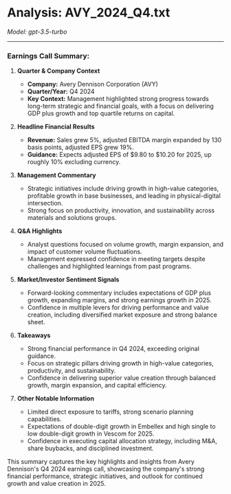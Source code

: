 # Analysis: AVY_2024_Q4.txt

*Model: gpt-3.5-turbo*

---

### Earnings Call Summary:

1. **Quarter & Company Context**
   - **Company:** Avery Dennison Corporation (AVY)
   - **Quarter/Year:** Q4 2024
   - **Key Context:** Management highlighted strong progress towards long-term strategic and financial goals, with a focus on delivering GDP plus growth and top quartile returns on capital.

2. **Headline Financial Results**
   - **Revenue:** Sales grew 5%, adjusted EBITDA margin expanded by 130 basis points, adjusted EPS grew 19%.
   - **Guidance:** Expects adjusted EPS of $9.80 to $10.20 for 2025, up roughly 10% excluding currency.

3. **Management Commentary**
   - Strategic initiatives include driving growth in high-value categories, profitable growth in base businesses, and leading in physical-digital intersection.
   - Strong focus on productivity, innovation, and sustainability across materials and solutions groups.

4. **Q&A Highlights**
   - Analyst questions focused on volume growth, margin expansion, and impact of customer volume fluctuations.
   - Management expressed confidence in meeting targets despite challenges and highlighted learnings from past programs.

5. **Market/Investor Sentiment Signals**
   - Forward-looking commentary includes expectations of GDP plus growth, expanding margins, and strong earnings growth in 2025.
   - Confidence in multiple levers for driving performance and value creation, including diversified market exposure and strong balance sheet.

6. **Takeaways**
   - Strong financial performance in Q4 2024, exceeding original guidance.
   - Focus on strategic pillars driving growth in high-value categories, productivity, and sustainability.
   - Confidence in delivering superior value creation through balanced growth, margin expansion, and capital efficiency.

7. **Other Notable Information**
   - Limited direct exposure to tariffs, strong scenario planning capabilities.
   - Expectations of double-digit growth in Embellex and high single to low double-digit growth in Vescom for 2025.
   - Confidence in executing capital allocation strategy, including M&A, share buybacks, and disciplined investment.

This summary captures the key highlights and insights from Avery Dennison's Q4 2024 earnings call, showcasing the company's strong financial performance, strategic initiatives, and outlook for continued growth and value creation in 2025.